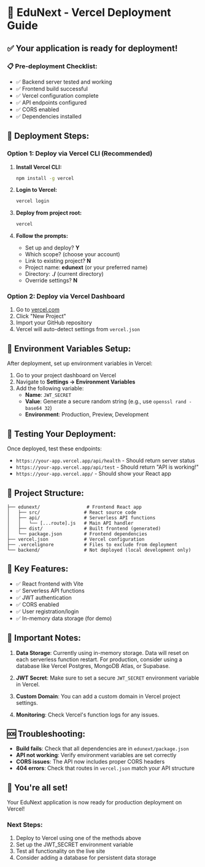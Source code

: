 # 🚀 EduNext - Vercel Deployment Guide

## ✅ Your application is ready for deployment!

### 📋 Pre-deployment Checklist:
- ✅ Backend server tested and working
- ✅ Frontend build successful
- ✅ Vercel configuration complete
- ✅ API endpoints configured
- ✅ CORS enabled
- ✅ Dependencies installed

## 🚀 Deployment Steps:

### Option 1: Deploy via Vercel CLI (Recommended)

1. **Install Vercel CLI:**
   ```bash
   npm install -g vercel
   ```

2. **Login to Vercel:**
   ```bash
   vercel login
   ```

3. **Deploy from project root:**
   ```bash
   vercel
   ```

4. **Follow the prompts:**
   - Set up and deploy? **Y**
   - Which scope? (choose your account)
   - Link to existing project? **N**
   - Project name: **edunext** (or your preferred name)
   - Directory: **./** (current directory)
   - Override settings? **N**

### Option 2: Deploy via Vercel Dashboard

1. Go to [vercel.com](https://vercel.com)
2. Click "New Project"
3. Import your GitHub repository
4. Vercel will auto-detect settings from `vercel.json`

## 🔐 Environment Variables Setup:

After deployment, set up environment variables in Vercel:

1. Go to your project dashboard on Vercel
2. Navigate to **Settings → Environment Variables**
3. Add the following variable:
   - **Name**: `JWT_SECRET`
   - **Value**: Generate a secure random string (e.g., use `openssl rand -base64 32`)
   - **Environment**: Production, Preview, Development

## 🧪 Testing Your Deployment:

Once deployed, test these endpoints:
- `https://your-app.vercel.app/api/health` - Should return server status
- `https://your-app.vercel.app/api/test` - Should return "API is working!"
- `https://your-app.vercel.app/` - Should show your React app

## 📁 Project Structure:
```
├── edunext/                 # Frontend React app
│   ├── src/                # React source code
│   ├── api/                # Serverless API functions
│   │   └── [...route].js   # Main API handler
│   ├── dist/               # Built frontend (generated)
│   └── package.json        # Frontend dependencies
├── vercel.json             # Vercel configuration
├── .vercelignore           # Files to exclude from deployment
└── backend/                # Not deployed (local development only)
```

## 🔧 Key Features:
- ✅ React frontend with Vite
- ✅ Serverless API functions
- ✅ JWT authentication
- ✅ CORS enabled
- ✅ User registration/login
- ✅ In-memory data storage (for demo)

## 🚨 Important Notes:

1. **Data Storage**: Currently using in-memory storage. Data will reset on each serverless function restart. For production, consider using a database like Vercel Postgres, MongoDB Atlas, or Supabase.

2. **JWT Secret**: Make sure to set a secure `JWT_SECRET` environment variable in Vercel.

3. **Custom Domain**: You can add a custom domain in Vercel project settings.

4. **Monitoring**: Check Vercel's function logs for any issues.

## 🆘 Troubleshooting:

- **Build fails**: Check that all dependencies are in `edunext/package.json`
- **API not working**: Verify environment variables are set correctly
- **CORS issues**: The API now includes proper CORS headers
- **404 errors**: Check that routes in `vercel.json` match your API structure

## 🎉 You're all set!

Your EduNext application is now ready for production deployment on Vercel!

### Next Steps:
1. Deploy to Vercel using one of the methods above
2. Set up the JWT_SECRET environment variable
3. Test all functionality on the live site
4. Consider adding a database for persistent data storage
